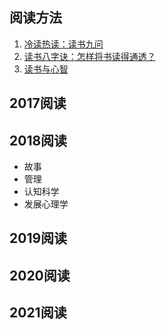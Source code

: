 ## 阅读方法
1. [冷读热读：读书九问](http://www.yangzhiping.com/psy/reading-2015.html)
2. [读书八字诀：怎样将书读得通透？](http://www.yangzhiping.com/psy/reading.html)
3. [读书与心智](http://www.yangzhiping.com/psy/openmintalk.html)


## 2017阅读

## 2018阅读
- 故事
- 管理
- 认知科学
- 发展心理学

## 2019阅读

## 2020阅读

## 2021阅读



